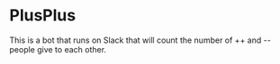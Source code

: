 # PlusPlus
This is a bot that runs on Slack that will count the number of ++ and -- people give to each other.
